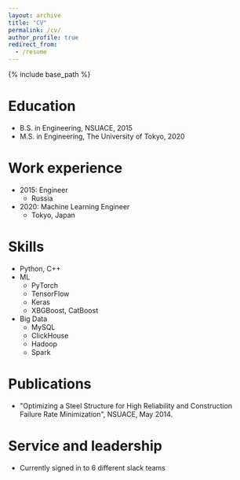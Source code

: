 ```yaml
---
layout: archive
title: "CV"
permalink: /cv/
author_profile: true
redirect_from:
  - /resume
---
```


{% include base_path %}

Education
======
* B.S. in Engineering, NSUACE, 2015
* M.S. in Engineering, The University of Tokyo, 2020

Work experience
======
* 2015: Engineer
  * Russia
* 2020: Machine Learning Engineer
  * Tokyo, Japan
  
Skills
======
* Python, C++
* ML
  * PyTorch
  * TensorFlow
  * Keras
  * XBGBoost, CatBoost
* Big Data
  * MySQL
  * ClickHouse
  * Hadoop
  * Spark

Publications
======
* "Optimizing a Steel Structure for High Reliability and Construction Failure Rate Minimization", NSUACE, May 2014.
  
 
Service and leadership
======
* Currently signed in to 6 different slack teams
